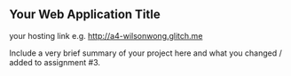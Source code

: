 ## Your Web Application Title

your hosting link e.g. http://a4-wilsonwong.glitch.me

Include a very brief summary of your project here and what you changed / added to assignment #3.